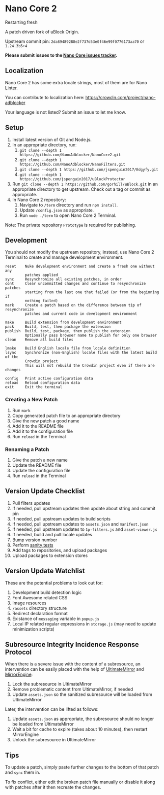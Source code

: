 # Nano Core 2

Restarting fresh

A patch driven fork of uBlock Origin.

Upstream commit pin: `2da89489288e2f737d53e0f46e99f0776173aa70` or `1.24.3b5+4`

**Please submit issues to the
[Nano Core issues tracker](https://github.com/NanoAdblocker/NanoCore/issues).**

## Localization

Nano Core 2 has some extra locale strings, most of them are for Nano Linter.

You can contribute to localization here:
https://crowdin.com/project/nano-adblocker

Your language is not listed? Submit an issue to let me know.

## Setup

1. Install latest version of Git and Node.js.
1. In an appropriate directory, run:
   1. `git clone --depth 1 https://github.com/NanoAdblocker/NanoCore2.git`
   1. `git clone --depth 1 https://github.com/NanoAdblocker/NanoFilters.git`
   1. `git clone --depth 1 https://github.com/jspenguin2017/Edgyfy.git`
   1. `git clone --depth 1 https://github.com/jspenguin2017/uBlockProtector`
1. Run `git clone --depth 1 https://github.com/gorhill/uBlock.git` in an
   appropriate directory to get upstream. Check out a tag or commit as
   appropriate.
1. In Nano Core 2 repository:
   1. Navigate to `/term` directory and run `npm install`.
   1. Update `/config.json` as appropriate.
   1. Run `node ./term` to open Nano Core 2 Terminal.

Note: The private repository `Prototype` is required for publishing.

## Development

You should not modify the upstream repository, instead, use Nano Core 2
Terminal to create and manage development environment.

```
reset    Nuke development environment and create a fresh one without any
         patches applied
sync     Resynchronize all existing patches, in order
cont     Clear uncommitted changes and continue to resynchronize patches
         starting from the last one that failed (or from the beginning if
         nothing failed)
mark     Create a patch based on the difference between tip of resynchronize
         patches and current code in development environment

make     Build extension from development environment
pack     Build, test, then package the extension
publish  Build, test, package, then publish the extension
         Optionally pass browser name to publish for only one browser
clean    Remove all build files

lmake    Build English locale file from locale definition
lsync    Synchronize (non-English) locale files with the latest build of the
         Crowdin project
         This will not rebuild the Crowdin project even if there are changes

config   Print active configuration data
reload   Reload configuration data
exit     Exit the terminal
```

### Creating a New Patch

1. Run `mark`
1. Copy generated patch file to an appropriate directory
1. Give the new patch a good name
1. Add it to the README file
1. Add it to the configuration file
1. Run `reload` in the Terminal

### Renaming a Patch

1. Give the patch a new name
1. Update the README file
1. Update the configuration file
1. Run `reload` in the Terminal

## Version Update Checklist

1. Pull filters updates
1. If needed, pull upstream updates then update about string and commit pin
1. If needed, pull upstream updates to build scripts
1. If needed, pull upstream updates to `assets.json` and `manifest.json`
1. If needed, pull upstream updates to `1p-filters.js` and `asset-viewer.js`
1. If needed, build and pull locale updates
1. Bump version number
1. Perform [sanity tests](notes/sanity_tests.md)
1. Add tags to repositories, and upload packages
1. Upload packages to extension stores

## Version Update Watchlist

These are the potential problems to look out for:

1. Development build detection logic
1. Font Awesome related CSS
1. Image resources
1. `/assets` directory structure
1. Redirect declaration format
1. Existance of `messaging` variable in `popup.js`
1. Local IP related regular expressions in `storage.js` (may need to update
   minimization scripts)

## Subresource Integrity Incidence Response Protocol

When there is a severe issue with the content of a subresource, an intervention
can be easily placed with the help of
[UltimateMirror](https://github.com/NanoMeow/UltimateMirror) and
[MirrorEngine](https://github.com/NanoMeow/MirrorEngine):

1. Lock the subresource in UltimateMirror
1. Remove problematic content from UltimateMirror, if needed
1. Update `assets.json` so the sanitized subresource will be loaded from
   UltimateMirror

Later, the intervention can be lifted as follows:

1. Update `assets.json` as appropriate, the subresource should no longer be
   loaded from UltimateMirror
1. Wait a bit for cache to expire (takes about 10 minutes), then restart
   MirrorEngine
1. Unlock the subresource in UltimateMirror

## Tips

To update a patch, simply paste further changes to the bottom of that patch and
`sync` them in.

To fix conflict, either edit the broken patch file manually or disable it
along with patches after it then recreate the changes.
